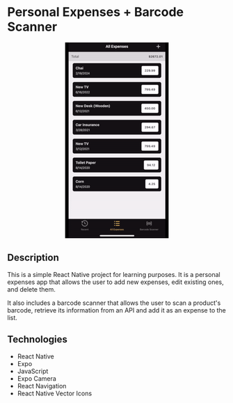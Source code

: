 # Personal Expenses + Barcode Scanner

<p align="center">
  <img src="preview.gif" alt="Scratch Map App" /> 
</p>

## Description

This is a simple React Native project for learning purposes. It is a personal expenses app that allows the user to add new expenses, edit existing ones, and delete them.

It also includes a barcode scanner that allows the user to scan a product's barcode, retrieve its information from an API and add it as an expense to the list.

## Technologies

- React Native
- Expo
- JavaScript
- Expo Camera
- React Navigation
- React Native Vector Icons
